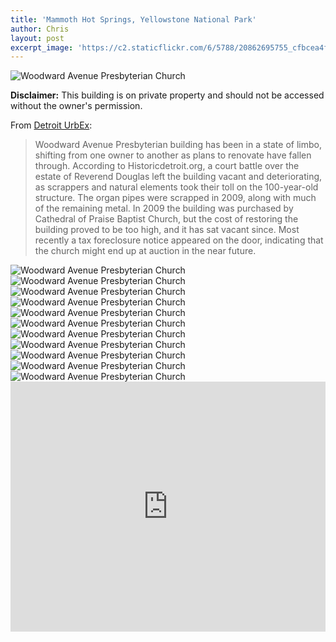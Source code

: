 ```yaml
---
title: 'Mammoth Hot Springs, Yellowstone National Park'
author: Chris
layout: post
excerpt_image: 'https://c2.staticflickr.com/6/5788/20862695755_cfbcea4f70_k.jpg'
---
```


<div class="photos one">
  <img
    src="https://c2.staticflickr.com/6/5788/20862695755_cfbcea4f70_k.jpg"
    srcset="https://c2.staticflickr.com/6/5788/20862695755_43670de28e_b.jpg 1024w,
            https://c2.staticflickr.com/6/5788/20862695755_655cbe0b5f_h.jpg 1600w,
            https://c2.staticflickr.com/6/5788/20862695755_cfbcea4f70_k.jpg 2048w"
    alt="Woodward Avenue Presbyterian Church"
    data-action="zoom">
</div>

**Disclaimer:** This building is on private property and should not be accessed without the owner's permission.

From [Detroit UrbEx](http://detroiturbex.com/content/churches/curvy/index.html):

> Woodward Avenue Presbyterian building has been in a state of limbo, shifting from one owner to another as plans to renovate have fallen through. According to Historicdetroit.org, a court battle over the estate of Reverend Douglas left the building vacant and deteriorating, as scrappers and natural elements took their toll on the 100-year-old structure. The organ pipes were scrapped in 2009, along with much of the remaining metal. In 2009 the building was purchased by Cathedral of Praise Baptist Church, but the cost of restoring the building proved to be too high, and it has sat vacant since. Most recently a tax foreclosure notice appeared on the door, indicating that the church might end up at auction in the near future.

<div class="photos two">
  <img
    src="https://c2.staticflickr.com/6/5790/21737680502_65102d55a2_k.jpg"
    srcset="https://c2.staticflickr.com/6/5790/21737680502_128ebf487a_c.jpg 800w,
            https://c2.staticflickr.com/6/5790/21737680502_128ebf487a_b.jpg 1024w,
            https://c2.staticflickr.com/6/5790/21737680502_65102d55a2_k.jpg 2048w"
    alt="Woodward Avenue Presbyterian Church"
    data-action="zoom">
  <img
    src="https://c1.staticflickr.com/1/698/21126481664_934dd959df_k.jpg"
    srcset="https://c1.staticflickr.com/1/698/21126481664_5e9ca817d2_c.jpg 800w,
            https://c1.staticflickr.com/1/698/21126481664_5e9ca817d2_b.jpg 1024w,
            https://c1.staticflickr.com/1/698/21126481664_934dd959df_k.jpg 2048w"
    alt="Woodward Avenue Presbyterian Church"
    data-action="zoom">
</div>

<div class="photos one">
  <img
    src="https://c1.staticflickr.com/1/706/21561380418_aba9b76c7f_k.jpg"
    srcset="https://c1.staticflickr.com/1/706/21561380418_5067084495_c.jpg 1024w,
            https://c1.staticflickr.com/1/706/21561380418_5067084495_b.jpg 1600w,
            https://c1.staticflickr.com/1/706/21561380418_aba9b76c7f_k.jpg 2048w"
    alt="Woodward Avenue Presbyterian Church"
    data-action="zoom">
</div>

<div class="photos three">
  <img
    src="https://c1.staticflickr.com/1/688/21737649342_ec98763dde_k.jpg"
    srcset="https://c1.staticflickr.com/1/688/21737649342_fe581b7b41_c.jpg 800w,
            https://c1.staticflickr.com/1/688/21737649342_fe581b7b41_b.jpg 1024w,
            https://c1.staticflickr.com/1/688/21737649342_ec98763dde_k.jpg 2048w"
    alt="Woodward Avenue Presbyterian Church"
    data-action="zoom">
  <img
    src="https://c2.staticflickr.com/6/5828/21561271920_d654ea76f0_k.jpg"
    srcset="https://c2.staticflickr.com/6/5828/21561271920_88c646c42c_c.jpg 800w,
            https://c2.staticflickr.com/6/5828/21561271920_88c646c42c_b.jpg 1024w,
            https://c2.staticflickr.com/6/5828/21561271920_d654ea76f0_k.jpg 2048w"
    alt="Woodward Avenue Presbyterian Church"
    data-action="zoom">
  <img
    src="https://c2.staticflickr.com/6/5675/21749269025_31e3480f03_k.jpg"
    srcset="https://c2.staticflickr.com/6/5675/21749269025_3213f7f146_c.jpg 800w,
            https://c2.staticflickr.com/6/5675/21749269025_3213f7f146_b.jpg 1024w,
            https://c2.staticflickr.com/6/5675/21749269025_31e3480f03_k.jpg 2048w"
    alt="Woodward Avenue Presbyterian Church"
    data-action="zoom">
</div>

<div class="photos two">
  <img
    src="https://c2.staticflickr.com/6/5767/21723180416_a33691314a_k.jpg"
    srcset="https://c2.staticflickr.com/6/5767/21723180416_64d4452e8b_c.jpg 800w,
            https://c2.staticflickr.com/6/5767/21723180416_64d4452e8b_b.jpg 1024w,
            https://c2.staticflickr.com/6/5767/21723180416_a33691314a_k.jpg 2048w"
    alt="Woodward Avenue Presbyterian Church"
    data-action="zoom">
  <img
    src="https://c1.staticflickr.com/1/607/21126543644_83d8abb32d_k.jpg"
    srcset="https://c1.staticflickr.com/1/607/21126543644_16dd7f5838_c.jpg 800w,
            https://c1.staticflickr.com/1/607/21126543644_16dd7f5838_b.jpg 1024w,
            https://c1.staticflickr.com/1/607/21126543644_83d8abb32d_k.jpg 2048w"
    alt="Woodward Avenue Presbyterian Church"
    data-action="zoom">
</div>

<div class="photos one">
  <img
    src="https://c1.staticflickr.com/1/575/21758597441_a94ffbdba4_k.jpg"
    srcset="https://c1.staticflickr.com/1/575/21758597441_90eec337d7_b.jpg 1024w,
            https://c1.staticflickr.com/1/575/21758597441_b22036a4a4_h.jpg 1600w,
            https://c1.staticflickr.com/1/575/21758597441_a94ffbdba4_k.jpg 2048w"
    alt="Woodward Avenue Presbyterian Church"
    data-action="zoom">
</div>

<div class="photos two">
  <img
    src="https://c2.staticflickr.com/6/5740/21758626881_67ca89fd40_k.jpg"
    srcset="https://c2.staticflickr.com/6/5740/21758626881_0925a882a8_c.jpg 800w,
            https://c2.staticflickr.com/6/5740/21758626881_0925a882a8_b.jpg 1024w,
            https://c2.staticflickr.com/6/5740/21758626881_67ca89fd40_k.jpg 2048w"
    alt="Woodward Avenue Presbyterian Church"
    data-action="zoom">
  <img
    src="https://c2.staticflickr.com/6/5831/21561220400_398d4727d5_k.jpg"
    srcset="https://c2.staticflickr.com/6/5831/21561220400_75c51e7863_c.jpg 800w,
            https://c2.staticflickr.com/6/5831/21561220400_75c51e7863_b.jpg 1024w,
            https://c2.staticflickr.com/6/5831/21561220400_398d4727d5_k.jpg 2048w"
    alt="Woodward Avenue Presbyterian Church"
    data-action="zoom">
</div>

<div class="map">
  <iframe src="https://www.google.com/maps/embed?pb=!1m18!1m12!1m3!1d3073.9710256183434!2d-83.07964920409592!3d42.37752532001293!2m3!1f0!2f0!3f0!3m2!1i1024!2i768!4f13.1!3m3!1m2!1s0x8824cd7e221722bb%3A0x87a346eee1715246!2sWoodward+Avenue+Presbyterian+Church!5e1!3m2!1sen!2sus!4v1454195721065" width="100%" height="400" frameborder="0" style="border:0" allowfullscreen></iframe>
</div>
